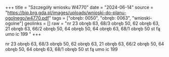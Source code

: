 +++
title = "Szczegóły wniosku W4770"
date = "2024-06-14"
source = "https://bip.brg.gda.pl/images/uploads/wnioski-do-planu-ogolnego/w4770.pdf"
tags = ["obręb: 0050", "obręb: 0063", "wnioski-ogolne"]
geolinks = []
raw = "nr 23 obręb 63, 68/3 obręb 50, 62 obręb 63, 21 obręb 63, 66/2 obręb 50, 64 obręb 50, 64 obręb 63, 68/1 obręb 50 st fą umo ic 199 "
+++

nr 23 obręb 63, 68/3 obręb 50, 62 obręb 63, 21 obręb 63, 66/2 obręb
50, 64 obręb 50, 64 obręb 63, 68/1 obręb 50 st
fą umo ic 199



